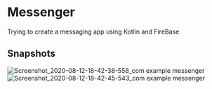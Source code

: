 # Messenger
Trying to create a messaging app using Kotlin and FireBase
## Snapshots
![Screenshot_2020-08-12-18-42-38-558_com example messenger](https://user-images.githubusercontent.com/53506835/90020350-62126300-dccd-11ea-8663-b35feeb4cd60.jpg)
![Screenshot_2020-08-12-18-42-45-543_com example messenger](https://user-images.githubusercontent.com/53506835/90020305-5030c000-dccd-11ea-9a6b-bf9d8508dd8f.jpg)
